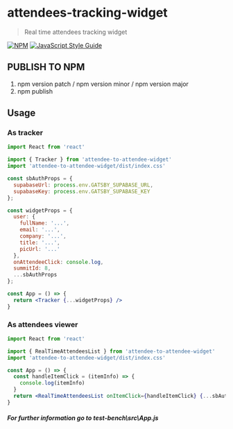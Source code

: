 # attendees-tracking-widget

> Real time attendees tracking widget

[![NPM](https://img.shields.io/npm/v/attendee-to-attendee-widget.svg)](https://www.npmjs.com/package/attendee-to-attendee-widget) [![JavaScript Style Guide](https://img.shields.io/badge/code_style-standard-brightgreen.svg)](https://standardjs.com)

## PUBLISH TO NPM

1. npm version patch / npm version minor / npm version major
2. npm publish

## Usage
### As tracker
```jsx
import React from 'react'

import { Tracker } from 'attendee-to-attendee-widget'
import 'attendee-to-attendee-widget/dist/index.css'

const sbAuthProps = {
  supabaseUrl: process.env.GATSBY_SUPABASE_URL,
  supabaseKey: process.env.GATSBY_SUPABASE_KEY
};

const widgetProps = {
  user: {
    fullName: '...',
    email: '...',
    company: '...',
    title: '...',
    picUrl: '...'
  },
  onAttendeeClick: console.log,
  summitId: 8,
  ...sbAuthProps
};

const App = () => {
  return <Tracker {...widgetProps} />
}
```

### As attendees viewer
```jsx
import React from 'react'

import { RealTimeAttendeesList } from 'attendee-to-attendee-widget'
import 'attendee-to-attendee-widget/dist/index.css'

const App = () => {
  const handleItemClick = (itemInfo) => {
    console.log(itemInfo)
  }
  return <RealTimeAttendeesList onItemClick={handleItemClick} {...sbAuthProps} title='Looking at this page' summitId={widgetProps.summitId} />
}
```

##### For further information go to test-bench\src\App.js